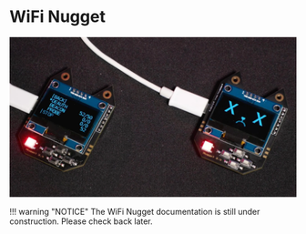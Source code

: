 # WiFi Nugget

![3D Isometric view of the LoRa paw](assets/wifi-nuggets.png)

!!! warning "NOTICE"
    The WiFi Nugget documentation is still under construction. Please check back later.

